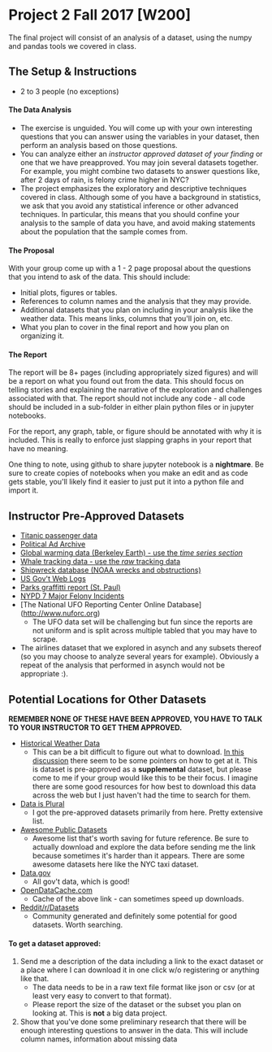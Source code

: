 # Project 2 Fall 2017 [W200] 

The final project will consist of an analysis of a dataset, using the numpy and pandas tools we covered in class.

## The Setup & Instructions
- 2 to 3 people (no exceptions)

#### The Data Analysis
- The exercise is unguided.  You will come up with your own interesting questions that you can answer using the variables in your dataset, then perform an analysis based on those questions.
- You can analyze either an *instructor approved dataset of your finding* or one that we have preapproved. You may join several datasets together.  For example, you might combine two datasets to answer questions like, after 2 days of rain, is felony crime higher in NYC?
- The project emphasizes the exploratory and descriptive techniques covered in class.  Although some of you have a background in statistics, we ask that you avoid any statistical inference or other advanced techniques.  In particular, this means that you should confine your analysis to the sample of data you have, and avoid making statements about the population that the sample comes from.

#### The Proposal

With your group come up with a 1 - 2 page proposal about the questions that you intend to ask of the data. 
This should include:

- Initial plots, figures or tables. 
- References to column names and the analysis that they may provide. 
- Additional datasets that you plan on including in your analysis like the weather data. This means links, columns that you'll join on, etc.
- What you plan to cover in the final report and how you plan on organizing it.

#### The Report

The report will be 8+ pages (including appropriately sized figures) and will be a report on what you found out from the data. This should focus on telling stories and explaining the narrative of the exploration and challenges associated with that. The report should not include any code - all code should be included in a sub-folder in either plain python files or in jupyter notebooks.

For the report, any graph, table, or figure should be annotated with why it is included. This is really to enforce just slapping graphs in your report that have no meaning.

One thing to note, using github to share jupyter notebook is a **nightmare**. Be sure to create copies of notebooks when you make an edit and as code gets stable, you'll likely find it easier to just put it into a python file and import it.

## Instructor Pre-Approved Datasets
- [Titanic passenger data](http://campus.lakeforest.edu/frank/FILES/MLFfiles/Bio150/Titanic/TitanicMETA.pdf)
- [Political Ad Archive](http://politicaladarchive.org/data/)
- [Global warming data (Berkeley Earth) - use the *time series section* ](http://berkeleyearth.org/data/)
- [Whale tracking data - use the *raw* tracking data](http://whale.wheelock.edu/whalenet-stuff/stop_cover.html)
- [Shipwreck database (NOAA wrecks and obstructions)](https://www.nauticalcharts.noaa.gov/hsd/wrecks_and_obstructions.html)
- [US Gov't Web Logs](https://analytics.usa.gov/)
- [Parks graffitti report (St. Paul)](https://information.stpaul.gov/City-Infrastructure/Parks-Graffiti-Report-Dataset/gcu2-spkd) 
- [NYPD 7 Major Felony Incidents](https://catalog.data.gov/dataset/nypd-7-major-felony-incidents)
- [The National UFO Reporting Center Online Database] (http://www.nuforc.org)
	- The UFO data set will be challenging but fun since the reports are not uniform and is split across multiple tabled that you may have to scrape.
- The airlines dataset that we explored in asynch and any subsets thereof (so you may choose to analyze several years for example). Obviously a repeat of the analysis that performed in asynch would not be appropriate :).

## Potential Locations for Other Datasets
**REMEMBER NONE OF THESE HAVE BEEN APPROVED, YOU HAVE TO TALK TO YOUR INSTRUCTOR TO GET THEM APPROVED.**

- [Historical Weather Data](https://www.ncdc.noaa.gov/data-access/land-based-station-data/land-based-datasets/global-historical-climatology-network-ghcn)
  - This can be a bit difficult to figure out what to download. [In this discussion](https://news.ycombinator.com/item?id=10465342) there seem to be some pointers on how to get at it. This is dataset is pre-approved as a **supplemental** dataset, but please come to me if your group would like this to be their focus. I imagine there are some good resources for how best to download this data across the web but I just haven't had the time to search for them.
- [Data is Plural](http://tinyletter.com/data-is-plural/archive)
  - I got the pre-approved datasets primarily from here. Pretty extensive list.
- [Awesome Public Datasets](https://github.com/caesar0301/awesome-public-datasets)
  - Awesome list that's worth saving for future reference. Be sure to actually download and explore the data before sending me the link because sometimes it's harder than it appears. There are some awesome datasets here like the NYC taxi dataset.
- [Data.gov](http://data.gov/)
  - All gov't data, which is good!
- [OpenDataCache.com](http://www.opendatacache.com/)
  - Cache of the above link - can sometimes speed up downloads.
- [Reddit/r/Datasets](https://www.reddit.com/r/datasets)
  - Community generated and definitely some potential for good datasets. Worth searching.

#### To get a dataset approved:
1. Send me a description of the data including a link to the exact dataset or a place where I can download it in one click w/o registering or anything like that. 
    - The data needs to be in a raw text file format like json or csv (or at least very easy to convert to that format).
    - Please report the size of the dataset or the subset you plan on looking at. This is **not** a big data project.
2. Show that you've done some preliminary research that there will be enough interesting questions to answer in the data. This will include column names, information about missing data
